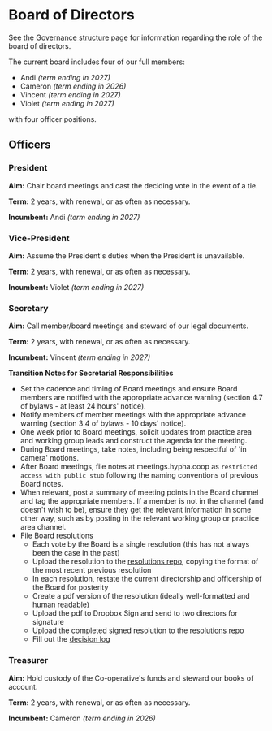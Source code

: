 # Board of Directors

See the [Governance structure](governance-structure.md) page for information regarding the role of the board of directors.

The current board includes four of our full members:

- Andi _(term ending in 2027)_
- Cameron _(term ending in 2026)_
- Vincent _(term ending in 2027)_
- Violet  _(term ending in 2027)_

with four officer positions.

## Officers

### President

**Aim:** Chair board meetings and cast the deciding vote in the event of a tie.

**Term:** 2 years, with renewal, or as often as necessary.

**Incumbent:** Andi _(term ending in 2027)_

### Vice-President

**Aim:** Assume the President's duties when the President is unavailable.

**Term:** 2 years, with renewal, or as often as necessary.

**Incumbent:** Violet _(term ending in 2027)_

### Secretary

**Aim:** Call member/board meetings and steward of our legal documents.

**Term:** 2 years, with renewal, or as often as necessary.

**Incumbent:** Vincent _(term ending in 2027)_

**Transition Notes for Secretarial Responsibilities**
* Set the cadence and timing of Board meetings and ensure Board members are notified with the appropriate advance warning (section 4.7 of bylaws - at least 24 hours' notice).
* Notify members of member meetings with the appropriate advance warning (section 3.4 of bylaws - 10 days' notice).
* One week prior to Board meetings, solicit updates from practice area and working group leads and construct the agenda for the meeting.
* During Board meetings, take notes, including being respectful of 'in camera' motions.
* After Board meetings, file notes at meetings.hypha.coop as `restricted access with public stub` following the naming conventions of previous Board notes.
* When relevant, post a summary of meeting points in the Board channel and tag the appropriate members. If a member is not in the channel (and doesn't wish to be), ensure they get the relevant information in some other way, such as by posting in the relevant working group or practice area channel.
* File Board resolutions
  * Each vote by the Board is a single resolution (this has not always been the case in the past)
  * Upload the resolution to the [resolutions repo](https://github.com/hyphacoop/organizing/tree/main/resolutions), copying the format of the most recent previous resolution
  * In each resolution, restate the current directorship and officership of the Board for posterity
  * Create a pdf version of the resolution (ideally well-formatted and human readable)
  * Upload the pdf to Dropbox Sign and send to two directors for signature
  * Upload the completed signed resolution to the [resolutions repo](https://github.com/hyphacoop/organizing/tree/main/resolutions)
  * Fill out the [decision log](https://docs.google.com/spreadsheets/d/1kTE9S8nNdkYsmKyQSwLj4pc9xR7jqouDHD43Rij5BMo/edit?gid=1420716714#gid=1420716714)

### Treasurer

**Aim:** Hold custody of the Co-operative's funds and steward our books of account.

**Term:** 2 years, with renewal, or as often as necessary.

**Incumbent:** Cameron _(term ending in 2026)_
